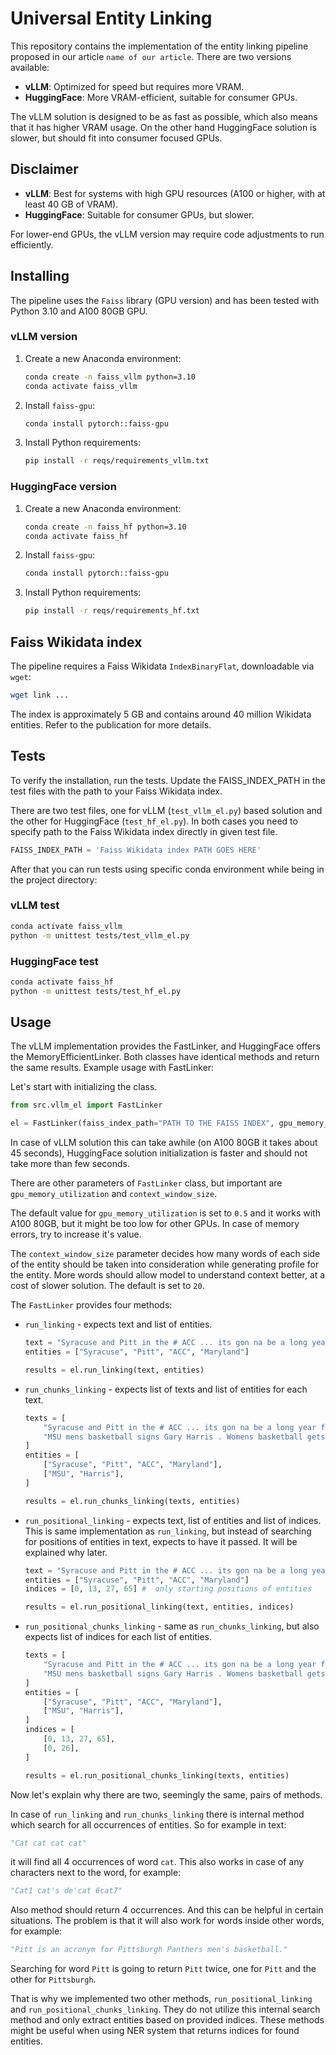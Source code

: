 # Universal Entity Linking

This repository contains the implementation of the entity linking pipeline proposed in our article `name of our article`. There are two versions available:
- **vLLM**: Optimized for speed but requires more VRAM.
- **HuggingFace**: More VRAM-efficient, suitable for consumer GPUs.


The vLLM solution is designed to be as fast as possible, which also means that it has higher VRAM usage. On the other hand HuggingFace solution is slower, but should fit into consumer focused GPUs.

## Disclaimer

- **vLLM**: Best for systems with high GPU resources (A100 or higher, with at least 40 GB of VRAM).
- **HuggingFace**: Suitable for consumer GPUs, but slower.

For lower-end GPUs, the vLLM version may require code adjustments to run efficiently.

## Installing

The pipeline uses the `Faiss` library (GPU version) and has been tested with Python 3.10 and A100 80GB GPU.

### vLLM version

1. Create a new Anaconda environment:

    ```bash
    conda create -n faiss_vllm python=3.10
    conda activate faiss_vllm
    ```

2. Install `faiss-gpu`:

    ```bash
    conda install pytorch::faiss-gpu
    ```

3. Install Python requirements:

    ```bash
    pip install -r reqs/requirements_vllm.txt
    ```

### HuggingFace version

1. Create a new Anaconda environment:

    ```bash
    conda create -n faiss_hf python=3.10
    conda activate faiss_hf
    ```

2. Install `faiss-gpu`:

    ```bash
    conda install pytorch::faiss-gpu
    ```

3. Install Python requirements:

    ```bash
    pip install -r reqs/requirements_hf.txt
    ```

## Faiss Wikidata index

The pipeline requires a Faiss Wikidata `IndexBinaryFlat`, downloadable via `wget`:

```bash
wget link ...
```

The index is approximately 5 GB and contains around 40 million Wikidata entities. Refer to the publication for more details.

## Tests
To verify the installation, run the tests. Update the FAISS_INDEX_PATH in the test files with the path to your Faiss Wikidata index.

There are two test files, one for vLLM (`test_vllm_el.py`) based solution and the other for HuggingFace (`test_hf_el.py`). In both cases you need to specify path to the Faiss Wikidata index directly in given test file. 

```python
FAISS_INDEX_PATH = 'Faiss Wikidata index PATH GOES HERE'
```

After that you can run tests using specific conda environment while being in the project directory:

### vLLM test
```bash
conda activate faiss_vllm
python -m unittest tests/test_vllm_el.py
```

### HuggingFace test
```bash
conda activate faiss_hf
python -m unittest tests/test_hf_el.py
```

## Usage

The vLLM implementation provides the FastLinker, and HuggingFace offers the MemoryEfficientLinker. Both classes have identical methods and return the same results. Example usage with FastLinker:

Let's start with initializing the class.

```python
from src.vllm_el import FastLinker

el = FastLinker(faiss_index_path="PATH TO THE FAISS INDEX", gpu_memory_utilization=0.5, context_window_size=20)
```
In case of vLLM solution this can take awhile (on A100 80GB it takes about 45 seconds), HuggingFace solution initialization is faster and should not take more than few seconds.

There are other parameters of `FastLinker` class, but important are `gpu_memory_utilization` and `context_window_size`. 

The default value for `gpu_memory_utilization` is set to `0.5` and it works with A100 80GB, but it might be too low for other GPUs. In case of memory errors, try to increase it's value.

The `context_window_size` parameter decides how many words of each side of the entity should be taken into consideration while generating profile for the entity. More words should allow model to understand context better, at a cost of slower solution. The default is set to `20`.

The `FastLinker` provides four methods:
- `run_linking` - expects text and list of entities.
    ```python
    text = "Syracuse and Pitt in the # ACC ... its gon na be a long year for Maryland"
    entities = ["Syracuse", "Pitt", "ACC", "Maryland"]

    results = el.run_linking(text, entities)
    ```
- `run_chunks_linking` - expects list of texts and list of entities for each text.
    ```python
    texts = [
        "Syracuse and Pitt in the # ACC ... its gon na be a long year for Maryland",
        "MSU mens basketball signs Gary Harris . Womens basketball gets Mariah Harris . Harrises on Harrises on Harrises . # GottaHaveIt",
    ]
    entities = [
        ["Syracuse", "Pitt", "ACC", "Maryland"],
        ["MSU", "Harris"],
    ]

    results = el.run_chunks_linking(texts, entities)
    ```
- `run_positional_linking` - expects text, list of entities and list of indices. This is same implementation as `run_linking`, but instead of searching for positions of entities in text, expects to have it passed. It will be explained why later.
    ```python
    text = "Syracuse and Pitt in the # ACC ... its gon na be a long year for Maryland"
    entities = ["Syracuse", "Pitt", "ACC", "Maryland"]
    indices = [0, 13, 27, 65] #  only starting positions of entities

    results = el.run_positional_linking(text, entities, indices)
    ```
- `run_positional_chunks_linking` - same as `run_chunks_linking`, but also expects list of indices for each list of entities.
    ```python
    texts = [
        "Syracuse and Pitt in the # ACC ... its gon na be a long year for Maryland",
        "MSU mens basketball signs Gary Harris . Womens basketball gets Mariah Harris . Harrises on Harrises on Harrises . # GottaHaveIt",
    ]
    entities = [
        ["Syracuse", "Pitt", "ACC", "Maryland"],
        ["MSU", "Harris"],
    ]
    indices = [
        [0, 13, 27, 65],
        [0, 26],
    ]

    results = el.run_positional_chunks_linking(texts, entities)
    ```

Now let's explain why there are two, seemingly the same, pairs of methods.

In case of `run_linking` and `run_chunks_linking` there is internal method which search for all occurrences of entities. So for example in text:
```python
"Cat cat cat cat"
```
it will find all 4 occurrences of word `cat`. This also works in case of any characters next to the word, for example:

```python
"Cat1 cat's de'cat 6cat7"
```
Also method should return 4 occurrences. And this can be helpful in certain situations. The problem is that it will also work for words inside other words, for example:
```python
"Pitt is an acronym for Pittsburgh Panthers men's basketball."
```
Searching for word `Pitt` is going to return `Pitt` twice, one for `Pitt` and the other for `Pittsburgh`. 

That is why we implemented two other methods, `run_positional_linking` and `run_positional_chunks_linking`. They do not utilize this internal search method and only extract entities based on provided indices. These methods might be useful when using NER system that returns indices for found entities.